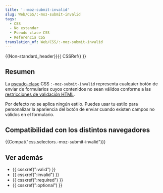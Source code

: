 ```yaml
---
title: ':-moz-submit-invalid'
slug: Web/CSS/:-moz-submit-invalid
tags:
  - CSS
  - No estandar
  - Pseudo clase CSS
  - Referencia CSS
translation_of: Web/CSS/:-moz-submit-invalid
---
```

{{Non-standard_header}}{{ CSSRef() }}

## Resumen

La [pseudo-clase](/es/CSS/Pseudo-classes) CSS `:-moz-submit-invalid` representa cualquier botón de enviar de formularios cuyos contenidos no sean válidos conforme a las [restricciones de validación HTML](/en/HTML/Forms_in_HTML#Constraint_Validation).

Por defecto no se aplica ningún estilo. Puedes usar tu estilo para personalizar la apariencia del botón de enviar cuando existen campos no válidos en el formulario.

## Compatibilidad con los distintos navegadores

{{Compat("css.selectors.-moz-submit-invalid")}}

## Ver además

- {{ cssxref(":valid") }}
- {{ cssxref(":invalid") }}
- {{ cssxref(":required") }}
- {{ cssxref(":optional") }}
